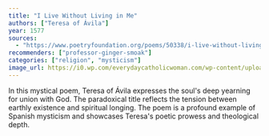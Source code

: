 ```yaml
---
title: "I Live Without Living in Me"
authors: ["Teresa of Ávila"]
year: 1577
sources:
  - "https://www.poetryfoundation.org/poems/50338/i-live-without-living-in-me"
recommenders: ["professor-ginger-smoak"]
categories: ["religion", "mysticism"]
image_url: https://i0.wp.com/everydaycatholicwoman.com/wp-content/uploads/2018/10/Santa_Teresa_de_%C3%81vila._Museo_del_Prado.jpg?resize=780%2C500&ssl=1
---
```


In this mystical poem, Teresa of Ávila expresses the soul's deep yearning for union with God. The paradoxical title reflects the tension between earthly existence and spiritual longing. The poem is a profound example of Spanish mysticism and showcases Teresa's poetic prowess and theological depth.
